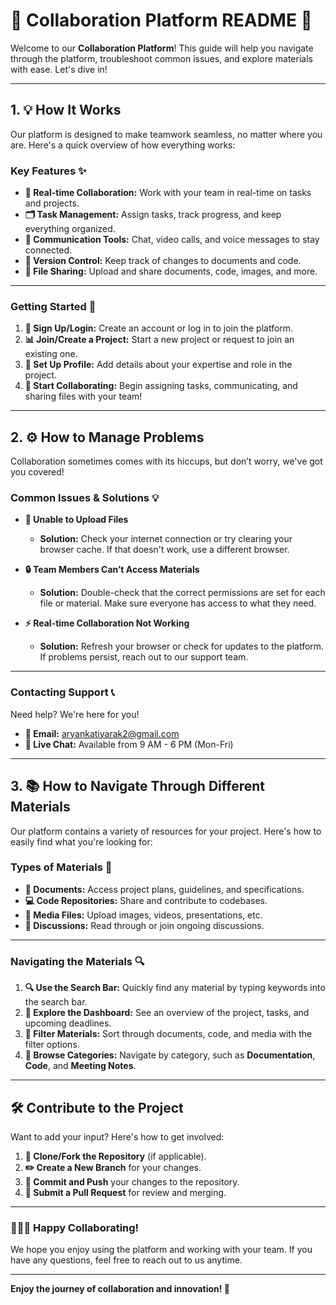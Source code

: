 # 🌟 **Collaboration Platform README** 🌟

Welcome to our **Collaboration Platform**! This guide will help you navigate through the platform, troubleshoot common issues, and explore materials with ease. Let's dive in!

---

## 1. **💡 How It Works**

Our platform is designed to make teamwork seamless, no matter where you are. Here's a quick overview of how everything works:

### Key Features ✨
- **🤝 Real-time Collaboration:** Work with your team in real-time on tasks and projects.
- **🗂️ Task Management:** Assign tasks, track progress, and keep everything organized.
- **💬 Communication Tools:** Chat, video calls, and voice messages to stay connected.
- **🔄 Version Control:** Keep track of changes to documents and code.
- **📂 File Sharing:** Upload and share documents, code, images, and more.

---

### Getting Started 🚀
1. **🔑 Sign Up/Login:** Create an account or log in to join the platform.
2. **📊 Join/Create a Project:** Start a new project or request to join an existing one.
3. **👤 Set Up Profile:** Add details about your expertise and role in the project.
4. **💬 Start Collaborating:** Begin assigning tasks, communicating, and sharing files with your team!

---

## 2. **⚙️ How to Manage Problems**

Collaboration sometimes comes with its hiccups, but don’t worry, we've got you covered!

### Common Issues & Solutions 💡

- **🚫 Unable to Upload Files**
  - **Solution:** Check your internet connection or try clearing your browser cache. If that doesn't work, use a different browser.
  
- **🔒 Team Members Can’t Access Materials**
  - **Solution:** Double-check that the correct permissions are set for each file or material. Make sure everyone has access to what they need.

- **⚡ Real-time Collaboration Not Working**
  - **Solution:** Refresh your browser or check for updates to the platform. If problems persist, reach out to our support team.

---

### Contacting Support 📞

Need help? We're here for you!
- **📧 Email:** aryankatiyarak2@gmail.com
- **💬 Live Chat:** Available from 9 AM - 6 PM (Mon-Fri)

---

## 3. **📚 How to Navigate Through Different Materials**

Our platform contains a variety of resources for your project. Here's how to easily find what you're looking for:

### Types of Materials 📂

- **📝 Documents:** Access project plans, guidelines, and specifications.
- **💻 Code Repositories:** Share and contribute to codebases.
- **📸 Media Files:** Upload images, videos, presentations, etc.
- **💬 Discussions:** Read through or join ongoing discussions.

---

### Navigating the Materials 🔍

1. **🔍 Use the Search Bar:** Quickly find any material by typing keywords into the search bar.
2. **📅 Explore the Dashboard:** See an overview of the project, tasks, and upcoming deadlines.
3. **🔄 Filter Materials:** Sort through documents, code, and media with the filter options.
4. **📂 Browse Categories:** Navigate by category, such as **Documentation**, **Code**, and **Meeting Notes**.

---

## **🛠️ Contribute to the Project**

Want to add your input? Here's how to get involved:

1. **🔄 Clone/Fork the Repository** (if applicable).
2. **✏️ Create a New Branch** for your changes.
3. **📝 Commit and Push** your changes to the repository.
4. **🔔 Submit a Pull Request** for review and merging.

---

### 🧑‍🤝‍🧑 **Happy Collaborating!**

We hope you enjoy using the platform and working with your team. If you have any questions, feel free to reach out to us anytime.

---

**Enjoy the journey of collaboration and innovation! 🌟**

